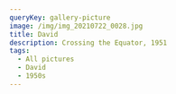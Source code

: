 ```yaml
---
queryKey: gallery-picture
image: /img/img_20210722_0028.jpg
title: David
description: Crossing the Equator, 1951
tags:
  - All pictures
  - David
  - 1950s
---
```

